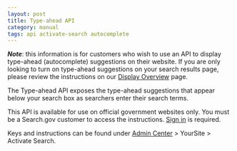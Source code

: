 ```yaml
---
layout: post
title: Type-ahead API
category: manual
tags: api activate-search autocomplete
---
```


**_Note_**: this information is for customers who wish to use an API to display type-ahead (autocomplete) suggestions on their website. If you are only looking to turn on type-ahead suggestions on your search results page, please review the instructions on our [Display Overview](/manual/display-overview.html#modules) page.

The Type-ahead API exposes the type-ahead suggestions that appear below your search box as searchers enter their search terms.

This API is available for use on official government websites only. You must be a Search.gov customer to access the instructions. [Sign in](https://search.usa.gov/sites) is required. 

Keys and instructions can be found under [Admin Center](https://search.usa.gov/sites) > YourSite > Activate Search.
